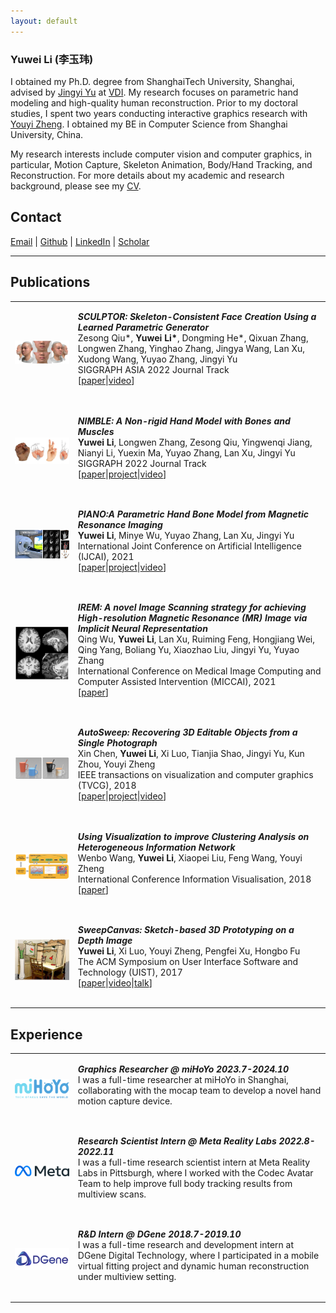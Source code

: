 ```yaml
---
layout: default
---
```


<!-- ## Yuwei Li -->

<!-- <img class="profile-picture" src="images\3U2A87502.jpg"> -->

### Yuwei Li (李玉玮)

I obtained my Ph.D. degree from ShanghaiTech University, Shanghai, advised by [Jingyi Yu](https://scholar.google.com/citations?hl=en&user=R9L_AfQAAAAJ) at [VDI](https://vic.shanghaitech.edu.cn). My research focuses on parametric hand modeling and high-quality human reconstruction. Prior to my doctoral studies, I spent two years conducting interactive graphics research with [Youyi Zheng](https://scholar.google.com/citations?hl=zh-CN&user=Nc5xuioAAAAJ). I obtained my BE in Computer Science from Shanghai University, China.

My research interests include computer vision and computer graphics, in particular, Motion Capture, Skeleton Animation, Body/Hand Tracking, and Reconstruction. 
For more details about my academic and research background, please see my [CV](yuwei_cv_eng_202311.pdf).

## Contact

[Email](mailto:liyw@alumni.shanghaitech.edu.cn) | [Github](https://github.com/reyuwei) | [LinkedIn](https://www.linkedin.com/in/yuwei17)  | [Scholar](https://scholar.google.com/citations?user=VennPcAAAAAJ&hl=en&oi=ao)

---

## Publications

<table>
      <tr>
        <td width="20%" height="100%">
            <img src="images/sc_teaser.jpg">
        </td>
        <td width="80%">
            <table>
              <p> 
              <strong><em>SCULPTOR: Skeleton-Consistent Face Creation Using a Learned Parametric Generator</em></strong> </br>
              Zesong Qiu*, <strong>Yuwei Li*</strong>, Dongming He*, Qixuan Zhang, Longwen Zhang, Yinghao Zhang, Jingya Wang, Lan Xu, Xudong Wang, Yuyao Zhang, Jingyi Yu</br>
              SIGGRAPH ASIA 2022 Journal Track</br>
              [<a href="https://arxiv.org/abs/2209.06423">paper</a>|<a href="https://www.youtube.com/watch?v=-yqZcK34Byo">video</a>]</p>
            </table>
        </td>
    </tr>
      <tr>
        <td width="20%" height="100%">
            <img src="proj/img/nimble_teaser_n.jpg">
        </td>
        <td width="80%">
            <table>
              <p> 
              <strong><em>NIMBLE: A Non-rigid Hand Model with Bones and Muscles</em></strong> </br>
              <strong>Yuwei Li</strong>, Longwen Zhang,  Zesong Qiu,  Yingwenqi Jiang, Nianyi Li, Yuexin Ma, Yuyao Zhang, Lan Xu, Jingyi Yu</br>
              SIGGRAPH 2022 Journal Track </br>
              [<a href="https://arxiv.org/abs/2202.04533">paper</a>|<a href="https://liyuwei.cc/proj/nimble">project</a>|<a href="https://www.youtube.com/watch?v=NLJVOCnx4BE&t=5s">video</a>]</p>
            </table>
        </td>
    </tr>
      <tr>
        <td width="20%" height="100%">
            <img src="proj/img/piano_teaser_n.png">
        </td>
        <td width="80%">
            <table>
              <p> 
              <strong><em>PIANO:A Parametric Hand Bone Model from Magnetic Resonance Imaging</em></strong> </br>
              <strong>Yuwei Li</strong>, Minye Wu, Yuyao Zhang, Lan Xu, Jingyi Yu </br>
              International Joint Conference on Artificial Intelligence (IJCAI), 2021 </br>
              [<a href="https://arxiv.org/pdf/2106.10893.pdf">paper</a>|<a href="https://liyuwei.cc/proj/piano">project</a>|<a href="https://www.youtube.com/watch?v=vL5adnKvZNo">video</a>]</p>
            </table>
        </td>
    </tr>
      <tr>
        <td width="20%" height="100%">
            <img src="images/paper/irem.png">
        </td>
        <td width="80%">
            <table>
              <p> 
              <strong><em>IREM: A novel Image Scanning strategy for achieving High-resolution Magnetic Resonance (MR) Image via Implicit Neural Representation</em></strong> </br>
              Qing Wu, <strong>Yuwei Li</strong>, Lan Xu, Ruiming Feng, Hongjiang Wei, Qing Yang, Boliang Yu, Xiaozhao Liu, Jingyi Yu, Yuyao Zhang </br>
              International Conference on Medical Image Computing and Computer Assisted Intervention (MICCAI), 2021 </br>
              [<a href="https://arxiv.org/pdf/2106.15097.pdf">paper</a>]</p>
            </table>
        </td>
    </tr>
        <tr>
        <td width="20%" height="100%">
            <img src="images/paper/autosweep.png">
        </td>
        <td width="80%">
            <table>
              <p> 
              <strong><em>AutoSweep: Recovering 3D Editable Objects from a Single Photograph</em></strong> </br>
              Xin Chen, <strong>Yuwei Li</strong>, Xi Luo, Tianjia Shao, Jingyi Yu, Kun Zhou, Youyi Zheng </br>
              IEEE transactions on visualization and computer graphics (TVCG), 2018 </br>
              [<a href="papers/autosweep.pdf">paper</a>|<a href="https://chenxin.tech/files/Paper/TVCG2018_AutoSweep/AutoSweep.html">project</a>|<a href="https://chenxin.tech/files/Paper/TVCG2018_AutoSweep/AutoSweep_TVCG2018_video.mp4">video</a>]</p>
            </table>
        </td>
    </tr>
        <tr>
        <td width="20%" height="100%">
            <img src="images/paper/vis.png">
        </td>
        <td width="80%">
            <table>
              <p> 
              <strong><em>Using Visualization to improve Clustering Analysis on Heterogeneous Information Network</em></strong> </br>
              Wenbo Wang, <strong>Yuwei Li</strong>, Xiaopei Liu, Feng Wang, Youyi Zheng </br>
              International Conference Information Visualisation, 2018 </br>
              [<a href="papers/iv18.pdf">paper</a>]</p>
            </table>
        </td>
    </tr>
        <tr>
        <td width="20%" height="100%">
            <img src="images/paper/sweepcanvas.png">
        </td>
        <td width="80%">
            <table>
              <p> 
              <strong><em>SweepCanvas: Sketch-based 3D Prototyping on a Depth Image</em></strong></br>
              <strong>Yuwei Li</strong>, Xi Luo, Youyi Zheng, Pengfei Xu, Hongbo Fu</br>
              The ACM Symposium on User Interface Software and Technology (UIST), 2017 </br>
              [<a href="http://www.cad.zju.edu.cn/home/zyy/docs/sweep_canvas.pdf">paper</a>|<a href="https://liyuwei.cc/proj/video/sc-4-3-v6.mp4">video</a>|<a href="https://www.youtube.com/watch?v=DL6duxO1-6w">talk</a>]</p>
            </table>
        </td>
    </tr>
</table>

## Experience
<table>
   <tr>
        <td width="20%" height="100%">
        <img src="images/mihoyo.png"></a>
        </td>
        <td width="80%">
            <table>
              <p> 
              <strong><em>Graphics Researcher @ miHoYo 2023.7-2024.10</em></strong> </br>
              I was a full-time researcher at miHoYo in Shanghai, collaborating with the mocap team to develop a novel hand motion capture device.  </p>
            </table>
        </td>
    </tr>
   <tr>
        <td width="20%" height="100%">
        <a href="https://about.meta.com/realitylabs/"><img src="images/Meta.png"></a>
        </td>
        <td width="80%">
            <table>
              <p> 
              <strong><em>Research Scientist Intern @ Meta Reality Labs 2022.8-2022.11</em></strong> </br>
              I was a full-time research scientist intern at Meta Reality Labs in Pittsburgh, where I worked with the Codec Avatar Team to help improve full body tracking results from multiview scans. </p>
            </table>
        </td>
    </tr>
      <tr>
        <td width="20%" height="100%">
            <a href="http://www.dgene.com/eng/"><img src="proj/img/dgene.png"></a>
        </td>
        <td width="80%">
            <table>
              <p> 
              <strong><em>R&D Intern @ DGene 2018.7-2019.10</em></strong> </br>
              I was a full-time research and development intern at DGene Digital Technology, where I participated in a mobile virtual fitting project and dynamic human reconstruction under multiview setting. </p>
            </table>
        </td>
    </tr>
</table>

<!-- 
- **Research Assistant @ ShanghaiTech University** 2015.12-2017.12

Interactive computer graphics research with [Prof. Youyi Zheng](http://youyizheng.net/). We developed an interactive modeling system for rapid exploratory 3D modeling (**UIST 2017**) and a fully automatic framework for extracting editable 3D objects directly from a single photograph (**TVCG 2018**). -->

<!-- --- -->

